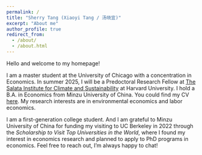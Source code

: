 ```yaml
---
permalink: /
title: "Sherry Tang (Xiaoyi Tang / 汤晓宜)"
excerpt: "About me"
author_profile: true
redirect_from: 
  - /about/
  - /about.html
---
```


Hello and welcome to my homepage!

I am a master student at the University of Chicago with a concentration in Economics. In summer 2025, I will be a Predoctoral Research Fellow at [The Salata Institute for Climate and Sustainability](https://salatainstitute.harvard.edu/) at Harvard University. I hold a B.A. in Economics from Minzu University of China. You could find my CV [here](/files/CV.pdf). My research interests are in environmental economics and labor economics. 

I am a first-generation college student. And I am grateful to Minzu University of China for funding my visiting to UC Berkeley in 2022 through the *Scholarship to Visit Top Universities in the World*, where I found my interest in economics research and planned to apply to PhD programs in economics. Feel free to reach out, I’m always happy to chat!


